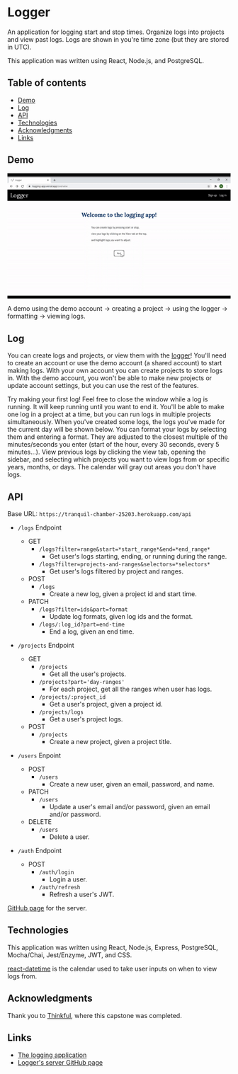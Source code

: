 # Logger

An application for logging start and stop times. Organize logs into projects and view past logs. Logs are shown in you're time zone (but they are stored in UTC).

This application was written using React, Node.js, and PostgreSQL.

[site]: https://logging-app.vercel.app/

## Table of contents

- [Demo](#demo)
- [Log](#log)
- [API](#api)
- [Technologies](#technologies)
- [Acknowledgments](#acknowledgments)
- [Links](#links)

## Demo

<img src="./src/assets/images/logger.gif" align="middle" alt="A live demo of using the logging application from creating a project, to logging, formatting, and viewing logs." width="575">

A demo using the demo account → creating a project → using the logger → formatting -> viewing logs.

## Log

You can create logs and projects, or view them with the [logger][site]! You'll need to create an account or use the demo account (a shared account) to start making logs. With your own account you can create projects to store logs in. With the demo account, you won't be able to make new projects or update account settings, but you can use the rest of the features.

Try making your first log! Feel free to close the window while a log is running. It will keep running until you want to end it. You'll be able to make one log in a project at a time, but you can run logs in multiple projects simultaneously. When you've created some logs, the logs you've made for the current day will be shown below. You can format your logs by selecting them and entering a format. They are adjusted to the closest multiple of the minutes/seconds you enter (start of the hour, every 30 seconds, every 5 minutes...). View previous logs by clicking the view tab, opening the sidebar, and selecting which projects you want to view logs from or specific years, months, or days. The calendar will gray out areas you don't have logs.

## API

Base URL: `https://tranquil-chamber-25203.herokuapp.com/api`

- `/logs` Endpoint 
	- GET
		- `/logs?filter=range&start=*start_range*&end=*end_range*`
			- Get user's logs starting, ending, or running during the range.
		- `/logs?filter=projects-and-ranges&selectors=*selectors*`
			- Get user's logs filtered by project and ranges.
	- POST
		- `/logs`
			- Create a new log, given a project id and start time.
	- PATCH 
		- `/logs?filter=ids&part=format`
			- Update log formats, given log ids and the format.
		- `/logs/:log_id?part=end-time`
			- End a log, given an end time.

- `/projects` Endpoint
	- GET
		- `/projects`
			- Get all the user's projects.
		- `/projects?part='day-ranges'`
			- For each project, get all the ranges when user has logs.
		- `/projects/:project_id`
			- Get a user's project, given a project id.
		- `/projects/logs`
			- Get a user's project logs.
	- POST
		- `/projects`
			- Create a new project, given a project title.
- `/users` Enpoint
	- POST 
		- `/users`
			- Create a new user, given an email, password, and name.
	- PATCH
		- `/users`
			- Update a user's email and/or password, given an email and/or password.
	- DELETE
		- `/users`
			- Delete a user.
- `/auth` Endpoint
	- POST
		- `/auth/login`
			- Login a user.
		- `/auth/refresh`
			- Refresh a user's JWT.

[GitHub page](https://github.com/nickjang/logging-api) for the server.

## Technologies

This application was written using React, Node.js, Express, PostgreSQL, Mocha/Chai, Jest/Enzyme, JWT, and CSS.

[react-datetime](https://www.npmjs.com/package/react-datetime) is the calendar used to take user inputs on when to view logs from.

## Acknowledgments

Thank you to [Thinkful](https://thinkful.com/), where this capstone was completed.

## Links

* [The logging application][site]
* [Logger's server GitHub page](https://github.com/nickjang/logging-api)
